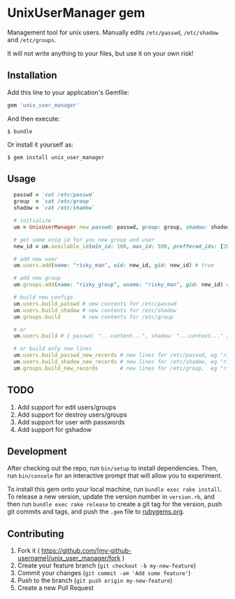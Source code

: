 # UnixUserManager gem

Management tool for unix users. Manually edits `/etc/passwd`, `/etc/shadow` and `/etc/groups`.

It will not write anything to your files, but use it on your own risk!

## Installation

Add this line to your application's Gemfile:

```ruby
gem 'unix_user_manager'
```

And then execute:

    $ bundle

Or install it yourself as:

    $ gem install unix_user_manager

## Usage

```ruby
  passwd = `cat /etc/passwd`
  group  = `cat /etc/group`
  shadow = `cat /etc/shadow`

  # initialize
  um = UnixUserManager.new passwd: passwd, group: group, shadow: shadow

  # get some uniq id for you new group and user
  new_id = um.available_id(min_id: 100, max_id: 500, preffered_ids: [200, 300, 333, 400, 500], recursive: false) # 42

  # add new user
  um.users.add(name: "risky_man", uid: new_id, gid: new_id) # true

  # add new group
  um.groups.add(name: "risky_group", uname: "risky_man", gid: new_id) # true

  # build new configs
  um.users.build_passwd # new contents for /etc/passwd
  um.users.build_shadow # new contents for /etc/shadow
  um.groups.build       # new contents for /etc/group

  # or
  um.users.build # { passwd: "...content...", shadow: "...content..." } new contents for /etc/passwd and /etc/shadow

  # or build only new lines
  um.users.build_passwd_new_records # new lines for /etc/passwd, eg "risky_man:x:42:42::/dev/null:/bin/bash"
  um.users.build_shadow_new_records # new lines for /etc/shadow, eg "risky_man:!!:::::::"
  um.groups.build_new_records       # new lines for /etc/group,  eg "risky_group:x:42:risky_man"
```

## TODO

1. Add support for edit users/groups
2. Add support for destroy users/groups
3. Add support for user with passwords
5. Add support for gshadow

## Development

After checking out the repo, run `bin/setup` to install dependencies. Then, run `bin/console` for an interactive prompt that will allow you to experiment.

To install this gem onto your local machine, run `bundle exec rake install`. To release a new version, update the version number in `version.rb`, and then run `bundle exec rake release` to create a git tag for the version, push git commits and tags, and push the `.gem` file to [rubygems.org](https://rubygems.org).

## Contributing

1. Fork it ( https://github.com/[my-github-username]/unix_user_manager/fork )
2. Create your feature branch (`git checkout -b my-new-feature`)
3. Commit your changes (`git commit -am 'Add some feature'`)
4. Push to the branch (`git push origin my-new-feature`)
5. Create a new Pull Request
